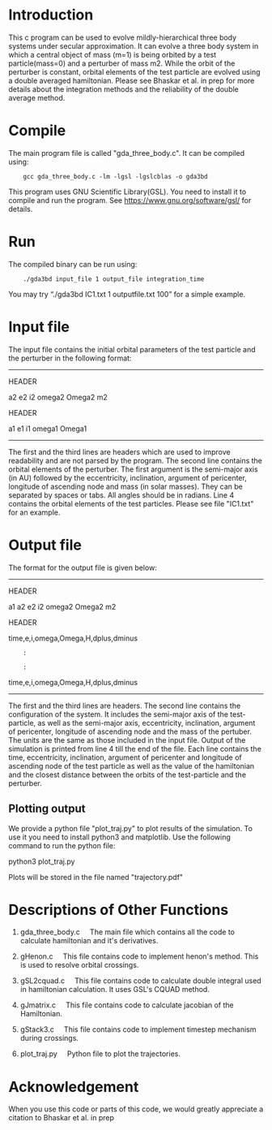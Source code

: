 # Introduction

This c program can be used to evolve mildly-hierarchical three body systems under secular approximation. It can evolve a three body system in which a central object of mass (m=1) is being orbited by a test particle(mass=0) and a perturber of mass m2. While the orbit of the perturber is constant, orbital elements of the test particle are evolved using a double averaged hamiltonian. Please see Bhaskar et al. in prep for more details about the integration methods and the reliability of the double average method.

# Compile

The main program file is called  "gda_three_body.c". It can be compiled using:

		gcc gda_three_body.c -lm -lgsl -lgslcblas -o gda3bd
                
This program uses GNU Scientific Library(GSL). You need to install it to compile and run the program. See https://www.gnu.org/software/gsl/ for details. 

# Run

The compiled binary can be run using:

		./gda3bd input_file 1 output_file integration_time
                
You may try “./gda3bd IC1.txt 1 outputfile.txt 100” for a simple example.
		
# Input file		

The input file contains the initial orbital parameters of the test particle and the perturber in the following format:

---
HEADER
        
a2	e2	i2	omega2	Omega2	m2
        
HEADER
        
a1	e1	i1	omega1	Omega1

---
The first and the third lines are headers which are used to improve readability and are not parsed by the program. The second line contains the orbital elements of the perturber. The first argument is the semi-major axis (in AU) followed by the eccentricity, inclination, argument of pericenter, longitude of ascending node and mass (in solar masses). They can be separated by spaces or tabs. All angles should be in radians. Line 4 contains the orbital elements of the test particles. Please see file "IC1.txt" for an example. 


# Output file

The format for the output file is given below:

---
HEADER
        
a1	a2	e2	i2	omega2	Omega2	m2
        
HEADER
        
time,e,i,omega,Omega,H,dplus,dminus
        
		:
                
		:
                
time,e,i,omega,Omega,H,dplus,dminus
        
---
The first and the third lines are headers. The second line contains the configuration of the system. It includes the semi-major axis of the test-particle, as well as the semi-major axis, eccentricity, inclination, argument of pericenter, longitude of ascending node and the mass of the pertuber. The units are the same as those included in the input file. Output of the simulation is printed from line 4 till the end of the file. Each line contains the time, eccentricity, inclination, argument of pericenter and longitude of ascending node of the test particle as well as the value of the hamiltonian and the closest distance between the orbits of the test-particle and the perturber.  

## Plotting output
We provide a python file "plot_traj.py" to plot results of the simulation. To use it you need to install python3 and matplotlib. Use the following command to run the python file:

python3 plot_traj.py <output filename>
        
Plots will be stored in the file named "trajectory.pdf"



# Descriptions of Other Functions

1. gda_three_body.c
  &nbsp;&nbsp;&nbsp;&nbsp;The main file which contains all the code to calculate hamiltonian and it's derivatives.
  
2. gHenon.c
  &nbsp;&nbsp;&nbsp;&nbsp;This file contains code to implement henon's method. This is used to resolve orbital crossings.
  
3. gSL2cquad.c
  &nbsp;&nbsp;&nbsp;&nbsp;This file contains code to calculate double integral used in hamiltonian calculation. It uses GSL's CQUAD method.
  
4. gJmatrix.c
  &nbsp;&nbsp;&nbsp;&nbsp;This file contains code to calculate jacobian of the Hamiltonian.
  
5. gStack3.c
  &nbsp;&nbsp;&nbsp;&nbsp;This file contains code to implement timestep mechanism during crossings.
  
6. plot_traj.py
  &nbsp;&nbsp;&nbsp;&nbsp;Python file to plot the trajectories.

# Acknowledgement
When you use this code or parts of this code, we would greatly appreciate a citation to Bhaskar et al. in prep
